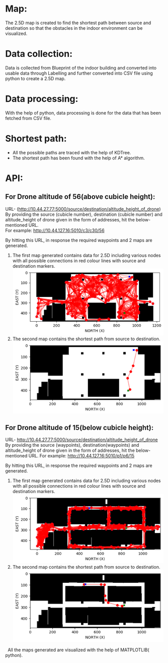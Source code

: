 # Map:

The 2.5D map is created to find the shortest path between source and destination so that the obstacles in the indoor environment can be visualized.

# Data collection:

Data is collected from Blueprint of the indoor building and converted into usable data through Labelling and further converted into CSV file using python to create a 2.5D map.

# Data processing:

With the help of python, data processing is done for the data that has been fetched from CSV file.

# Shortest path:
<ul>
<li>All the possible paths are traced with the help of KDTree.</li>
<li>The shortest path has been found with the help of A* algorithm.</li>
</ul>

# API:
## For Drone altitude of 56(above cubicle height): 
URL-  (http://10.44.27.77:5000/source/destination/altitude_height_of_drone)<br>
By providing the source (cubicle number), destination (cubicle number) and altitude_height of drone given in the form of addresses, hit the below-mentioned URL.<br>
For example:  http://10.44.127.16:5010/c3/c30/56

By hitting this URL, in response the required waypoints and 2 maps are generated.
<ol>
<li>The first map generated contains data for 2.5D including various nodes with all possible connections in red colour lines with source and destination markers.<br>
<img src="Indoor_Without_Rerouting_Images/Nodes.png">
</li>
<li>The second map contains the shortest path from source to destination.<br>
<img src="Indoor_Without_Rerouting_Images/Shortest_Path.png">
</li>
</ol>

## For Drone altitude of 15(below cubicle height):<br>
URL-  http://10.44.27.77:5000/source/destination/altitude_height_of_drone<br>
By providing the source (waypoints), destination(waypoints) and altitude_height of drone given in the form of addresses, hit the below-mentioned URL.
For example:  http://10.44.127.16:5010/p1/p6/15

By hitting this URL, in response the required waypoints and 2 maps are generated.

<ol>
<li>The first map generated contains data for 2.5D including various nodes with all possible connections in red colour lines with source and destination markers.<br>
    <img src="Indoor_Without_Rerouting_Images/Nodes_15.png">
</li>
<li>The second map contains the shortest path from source to destination.<br>
<img src="Indoor_Without_Rerouting_Images/Shortest_Path_15.png"
</li>
</ol>
&nbsp; All the maps generated are visualized with the help of MATPLOTLIB( python).